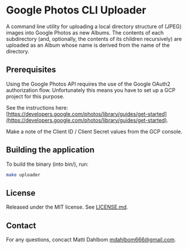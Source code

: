 # Google Photos CLI Uploader

A command line utility for uploading a local directory structure of (JPEG) images into Google Photos as new Albums. The contents of each subdirectory (and, optionally, the contents of its children recursively) are uploaded as an Album whose name is derived from the name of the directory.

## Prerequisites

Using the Google Photos API requires the use of the Google OAuth2 authorization flow. Unfortunately
this means you have to set up a GCP project for this purpose.

See the instructions here: [https://developers.google.com/photos/library/guides/get-started](https://developers.google.com/photos/library/guides/get-started).

Make a note of the Client ID / Client Secret values from the GCP console.

## Building the application

To build the binary (into bin/), run:

```sh
make uploader
```

## License

Released under the MIT license. See [LICENSE.md](LICENSE.md).

## Contact

For any questions, concact Matti Dahlbom <mdahlbom666@gmail.com>.
